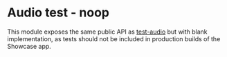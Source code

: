 # Audio test - noop

This module exposes the same public API as [test-audio](https://github.com/pandulapeter/kubriko/tree/main/examples/test-auido) but with blank implementation, as tests should not be included in production builds of the Showcase app. 